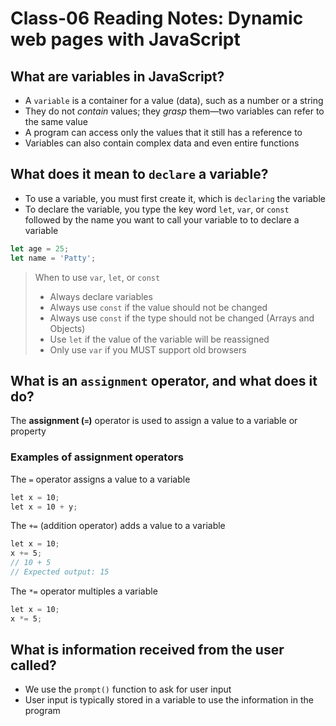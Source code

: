 # Class-06 Reading Notes: Dynamic web pages with JavaScript

## What are variables in JavaScript?

- A `variable` is a container for a value (data), such as a number or a string
- They do not _contain_ values; they _grasp_ them—two variables can refer to the same value
- A program can access only the values that it still has a reference to
- Variables can also contain complex data and even entire functions

## What does it mean to `declare` a variable?

- To use a variable, you must first create it, which is `declaring` the variable
- To declare the variable, you type the key word `let`, `var`, or `const` followed by the name you want to call your variable to to declare a variable

```js
let age = 25;
let name = 'Patty';
```

> When to use `var`, `let`, or `const`
>
> - Always declare variables
> - Always use `const` if the value should not be changed
> - Always use `const` if the type should not be changed (Arrays and Objects)
> - Use `let` if the value of the variable will be reassigned
> - Only use `var` if you MUST support old browsers

## What is an `assignment` operator, and what does it do?

The **assignment (`=`)** operator is used to assign a value to a variable or property

### Examples of assignment operators

The `=` operator assigns a value to a variable

```js
let x = 10;
let x = 10 + y;
```

The `+=` (addition operator) adds a value to a variable

```js
let x = 10;  
x += 5;
// 10 + 5 
// Expected output: 15
```

The `*=` operator multiples a variable

``` js
let x = 10;  
x *= 5;
```

## What is information received from the user called?

- We use the `prompt()` function to ask for user input
- User input is typically stored in a variable to use the information in the program
